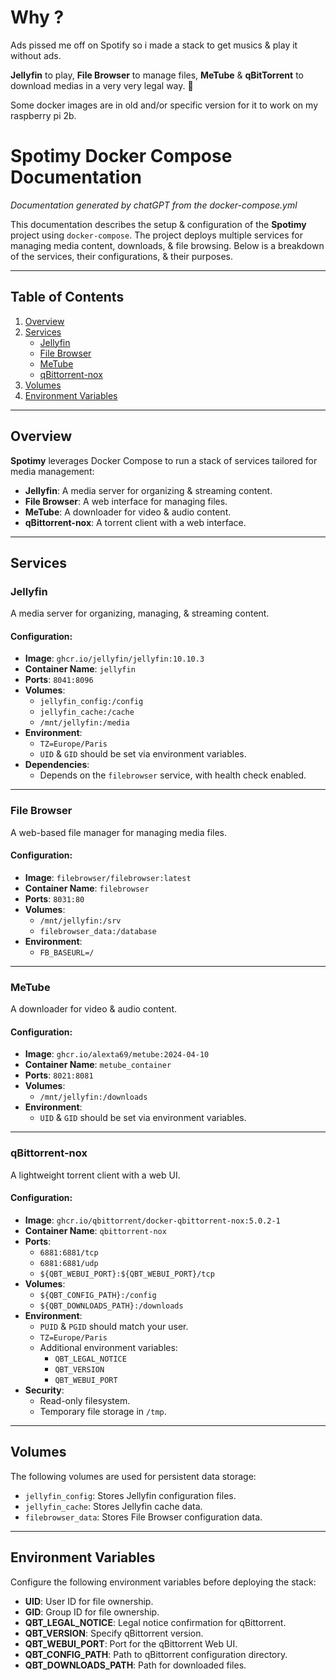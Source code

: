 # Why ?

Ads pissed me off on Spotify so i made a stack to get musics & play it without ads.

__Jellyfin__ to play, 
__File Browser__ to manage files, 
__MeTube__ & __qBitTorrent__ to download medias in a very very legal way. 🤡

Some docker images are in old and/or specific version for it to work on my raspberry pi 2b.

# Spotimy Docker Compose Documentation

_Documentation generated by chatGPT from the docker-compose.yml_

This documentation describes the setup & configuration of the **Spotimy** project using `docker-compose`. The project deploys multiple services for managing media content, downloads, & file browsing. Below is a breakdown of the services, their configurations, & their purposes.

---

## Table of Contents

1. [Overview](#overview)
2. [Services](#services)
   - [Jellyfin](#jellyfin)
   - [File Browser](#file-browser)
   - [MeTube](#metube)
   - [qBittorrent-nox](#qbittorrent-nox)
3. [Volumes](#volumes)
4. [Environment Variables](#environment-variables)

---

## Overview

**Spotimy** leverages Docker Compose to run a stack of services tailored for media management:
- **Jellyfin**: A media server for organizing & streaming content.
- **File Browser**: A web interface for managing files.
- **MeTube**: A downloader for video & audio content.
- **qBittorrent-nox**: A torrent client with a web interface.

---

## Services

### Jellyfin
A media server for organizing, managing, & streaming content.

#### Configuration:
- **Image**: `ghcr.io/jellyfin/jellyfin:10.10.3`
- **Container Name**: `jellyfin`
- **Ports**: `8041:8096`
- **Volumes**:
  - `jellyfin_config:/config`
  - `jellyfin_cache:/cache`
  - `/mnt/jellyfin:/media`
- **Environment**:
  - `TZ=Europe/Paris`
  - `UID` & `GID` should be set via environment variables.
- **Dependencies**:
  - Depends on the `filebrowser` service, with health check enabled.

---

### File Browser
A web-based file manager for managing media files.

#### Configuration:
- **Image**: `filebrowser/filebrowser:latest`
- **Container Name**: `filebrowser`
- **Ports**: `8031:80`
- **Volumes**:
  - `/mnt/jellyfin:/srv`
  - `filebrowser_data:/database`
- **Environment**:
  - `FB_BASEURL=/`

---

### MeTube
A downloader for video & audio content.

#### Configuration:
- **Image**: `ghcr.io/alexta69/metube:2024-04-10`
- **Container Name**: `metube_container`
- **Ports**: `8021:8081`
- **Volumes**:
  - `/mnt/jellyfin:/downloads`
- **Environment**:
  - `UID` & `GID` should be set via environment variables.

---

### qBittorrent-nox
A lightweight torrent client with a web UI.

#### Configuration:
- **Image**: `ghcr.io/qbittorrent/docker-qbittorrent-nox:5.0.2-1`
- **Container Name**: `qbittorrent-nox`
- **Ports**:
  - `6881:6881/tcp`
  - `6881:6881/udp`
  - `${QBT_WEBUI_PORT}:${QBT_WEBUI_PORT}/tcp`
- **Volumes**:
  - `${QBT_CONFIG_PATH}:/config`
  - `${QBT_DOWNLOADS_PATH}:/downloads`
- **Environment**:
  - `PUID` & `PGID` should match your user.
  - `TZ=Europe/Paris`
  - Additional environment variables:
    - `QBT_LEGAL_NOTICE`
    - `QBT_VERSION`
    - `QBT_WEBUI_PORT`
- **Security**:
  - Read-only filesystem.
  - Temporary file storage in `/tmp`.

---

## Volumes

The following volumes are used for persistent data storage:
- `jellyfin_config`: Stores Jellyfin configuration files.
- `jellyfin_cache`: Stores Jellyfin cache data.
- `filebrowser_data`: Stores File Browser configuration data.

---

## Environment Variables

Configure the following environment variables before deploying the stack:
- **UID**: User ID for file ownership.
- **GID**: Group ID for file ownership.
- **QBT_LEGAL_NOTICE**: Legal notice confirmation for qBittorrent.
- **QBT_VERSION**: Specify qBittorrent version.
- **QBT_WEBUI_PORT**: Port for the qBittorrent Web UI.
- **QBT_CONFIG_PATH**: Path to qBittorrent configuration directory.
- **QBT_DOWNLOADS_PATH**: Path for downloaded files.

